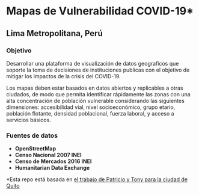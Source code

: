 # Mapas de Vulnerabilidad COVID-19*
## Lima Metropolitana, Perú

### Objetivo

Desarrollar una plataforma de visualización de datos geograficos que soporte la toma de decisiones de instituciones publicas con el objetivo de mitigar los impactos de la crisis del COVID-19.

Los mapas deben estar basados en datos abiertos y replicables a otras ciudados, de modo que permita identificar rápidamente las zonas con una alta concentración de población vulnerable considerando las siguientes dimensiones: accesibilidad vial, nivel socioeconómico, grupo etario, población flotante, densidad poblacional, fuerza laboral, y acceso a servicios básicos.

### Fuentes de datos

- **OpenStreetMap**
- **Censo Nacional 2007 INEI**
- **Censo de Mercados 2016 INEI**
- **Humanitarian Data Exchange**


*Esta repo está basada en [el trabajo de Patricio y Tony para la ciudad de Quito](https://vulnerabilidad-codigo.netlify.com/)